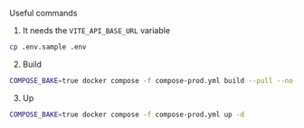 Useful commands

1. It needs the `VITE_API_BASE_URL` variable

```bash
cp .env.sample .env
```

2. Build

```bash
COMPOSE_BAKE=true docker compose -f compose-prod.yml build --pull --no-cache
```

3. Up

```bash
COMPOSE_BAKE=true docker compose -f compose-prod.yml up -d
```
